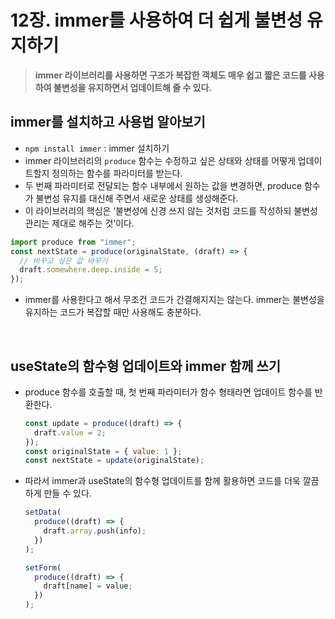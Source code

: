 # 12장. immer를 사용하여 더 쉽게 불변성 유지하기

> **immer 라이브러리를 사용하면 구조가 복잡한 객체도 매우 쉽고 짧은 코드를 사용하여 불변성을 유지하면서 업데이트해 줄 수 있다.**

## immer를 설치하고 사용법 알아보기

- `npm install immer` : immer 설치하기
- immer 라이브러리의 `produce` 함수는 수정하고 싶은 상태와 상태를 어떻게 업데이트할지 정의하는 함수를 파라미터를 받는다.
- 두 번째 파라미터로 전달되는 함수 내부에서 원하는 값을 변경하면, produce 함수가 불변성 유지를 대신해 주면서 새로운 상태를 생성해준다.
- 이 라이브러리의 핵심은 ‘불변성에 신경 쓰지 않는 것처럼 코드를 작성하되 불변성 관리는 제대로 해주는 것’이다.

```jsx
import produce from "immer";
const nextState = produce(originalState, (draft) => {
  // 바꾸고 싶은 값 바꾸기
  draft.somewhere.deep.inside = 5;
});
```

- immer를 사용한다고 해서 무조건 코드가 간결해지지는 않는다. immer는 불변성을 유지하는 코드가 복잡할 때만 사용해도 충분하다.

<br/>

## useState의 함수형 업데이트와 immer 함께 쓰기

- produce 함수를 호출할 때, 첫 번째 파라미터가 함수 형태라면 업데이트 함수를 반환한다.

  ```jsx
  const update = produce((draft) => {
    draft.value = 2;
  });
  const originalState = { value: 1 };
  const nextState = update(originalState);
  ```

- 따라서 immer과 useState의 함수형 업데이트를 함께 활용하면 코드를 더욱 깔끔하게 만들 수 있다.

  ```jsx
  setData(
    produce((draft) => {
      draft.array.push(info);
    })
  );

  setForm(
    produce((draft) => {
      draft[name] = value;
    })
  );
  ```
